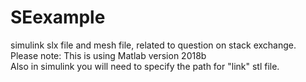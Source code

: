 # SEexample
simulink slx file and mesh file, related to question on stack exchange. <br /> 
Please note: This is using Matlab version 2018b <br />
Also in simulink you will need to specify the path for "link" stl file.
